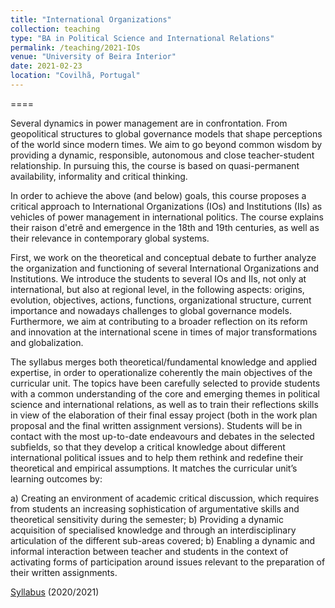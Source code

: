 ```yaml
---
title: "International Organizations"
collection: teaching
type: "BA in Political Science and International Relations"
permalink: /teaching/2021-IOs
venue: "University of Beira Interior"
date: 2021-02-23
location: "Covilhã, Portugal"
---
```


====

Several dynamics in power management are in confrontation. From geopolitical structures to global governance models that shape perceptions of the world since modern times. We aim to go beyond common wisdom by providing a dynamic, responsible, autonomous and close teacher-student relationship. In pursuing this, the course is based on quasi-permanent availability, informality and critical thinking.

In order to achieve the above (and below) goals, this course proposes a critical approach to International Organizations (IOs) and Institutions (IIs) as vehicles of power management in international politics. The course explains their raison d'etrê and emergence in the 18th and 19th centuries, as well as their relevance in contemporary global systems.

First, we work on the theoretical and conceptual debate to further analyze the organization and functioning of several International Organizations and Institutions. We introduce the students to several IOs and IIs, not only at international, but also at regional level, in the following aspects: origins, evolution, objectives, actions, functions, organizational structure, current importance and nowadays challenges to global governance models. Furthermore, we aim at contributing to a broader reflection on its reform and innovation at the international scene in times of major transformations and globalization.

The syllabus merges both theoretical/fundamental knowledge and applied expertise, in order to operationalize coherently the main objectives of the curricular unit. The topics have been carefully selected to provide students with a common understanding of the core and emerging themes in political science and international relations, as well as to train their reflections skills in view of the elaboration of their final essay project (both in the work plan proposal and the final written assignment versions). Students will be in contact with the most up-to-date endeavours and debates in the selected subfields, so that they develop a critical knowledge about different international political issues and to help them rethink and redefine their theoretical and empirical assumptions. It matches the curricular unit’s learning outcomes by:

a) Creating an environment of academic critical discussion, which requires from students an increasing sophistication of argumentative skills and theoretical sensitivity during the semester;
b) Providing a dynamic acquisition of specialised knowledge and through an interdisciplinary articulation of the different sub-areas covered;
b) Enabling a dynamic and informal interaction between teacher and students in the context of activating forms of participation around issues relevant to the preparation of their written assignments.


[Syllabus](https://www.dropbox.com/s/ik3lvmeuk5ncncm/Syllabus.pdf?dl=0) (2020/2021)
